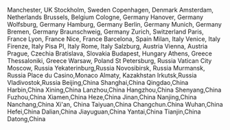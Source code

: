Manchester, UK
Stockholm, Sweden
Copenhagen, Denmark
Amsterdam, Netherlands
Brussels, Belgium
Cologne, Germany
Hanover, Germany
Wolfsburg, Germany
Hamburg, Germany
Berlin, Germany
Munich, Germany
Bremen, Germany
Braunschweig, Germany
Zurich, Switzerland
Paris, France
Lyon, France
Nice, France
Barcelona, Spain
Milan, Italy
Venice, Italy
Firenze, Italy
Pisa PI, Italy
Rome, Italy
Salzburg, Austria
Vienna, Austria
Prague, Czechia
Bratislava, Slovakia
Budapest, Hungary
Athens, Greece
Thessaloniki, Greece
Warsaw, Poland
St Petersburg, Russia
Vatican City
Moscow, Russia
Yekaterinburg,Russia
Novosibirsk, Russia
Murmansk, Russia
Place du Casino,Monaco
Almaty, Kazakhstan
Irkutsk,Russia
Vladivostok,Russia
Beijing,China
Shanghai,China
Qingdao,China
Harbin,China
Xining,China
Lanzhou,China
Hangzhou,China
Shenyang,China
Fuzhou,China
Xiamen,China
Heze,China
Jinan,China
Nanjing,China
Nanchang,China
Xi'an, China
Taiyuan,China
Changchun.China
Wuhan,China
Hefei,China
Dalian,China
Jiayuguan,China
Yantai,China
Tianjin,China
Datong,China


